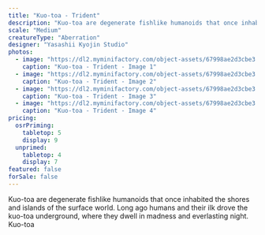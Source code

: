 ```yaml
---
title: "Kuo-toa - Trident"
description: "Kuo-toa are degenerate fishlike humanoids that once inhabited the shores and islands of the surface world. Long ago humans and their ilk drove the kuo-toa underground, where they dwell in madness and everlasting night. Kuo-toa"
scale: "Medium"
creatureType: "Aberration"
designer: "Yasashii Kyojin Studio"
photos:
  - image: "https://dl2.myminifactory.com/object-assets/67998ae2d3cbe3.87880129/images/720X720-Kuo-toa_02_PS.jpg"
    caption: "Kuo-toa - Trident - Image 1"
  - image: "https://dl2.myminifactory.com/object-assets/67998ae2d3cbe3.87880129/images/720X720-Kuo-toa_02_SCALE.jpg"
    caption: "Kuo-toa - Trident - Image 2"
  - image: "https://dl2.myminifactory.com/object-assets/67998ae2d3cbe3.87880129/images/720X720-Kuo-toa_02_C.jpg"
    caption: "Kuo-toa - Trident - Image 3"
  - image: "https://dl2.myminifactory.com/object-assets/67998ae2d3cbe3.87880129/images/720X720-Kuo-toa_02_B.jpg"
    caption: "Kuo-toa - Trident - Image 4"
pricing:
  osrPriming:
    tabletop: 5
    display: 9
  unprimed:
    tabletop: 4
    display: 7
featured: false
forSale: false
---
```


Kuo-toa are degenerate fishlike humanoids that once inhabited the shores and islands of the surface world. Long ago humans and their ilk drove the kuo-toa underground, where they dwell in madness and everlasting night. Kuo-toa